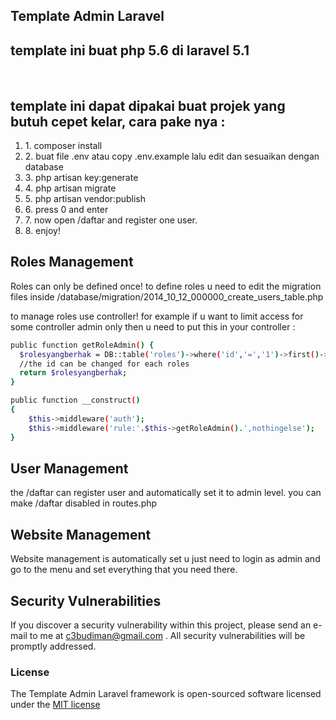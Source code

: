 ## Template Admin Laravel
<h2>template ini buat php 5.6 di laravel 5.1</h2>
<br>
<h2>template ini dapat dipakai buat projek yang butuh cepet kelar, cara pake nya : </h2>
<ol>
<li> 1. composer install </li>
<li> 2. buat file .env atau copy .env.example lalu edit dan sesuaikan dengan database </li>
<li> 3. php artisan key:generate </li>
<li> 4. php artisan migrate </li>
<li> 5. php artisan vendor:publish </li>
<li> 6. press 0 and enter </li>
<li> 7. now open /daftar and register one user. </li>
<li> 8. enjoy! </li>
</ol>

## Roles Management

Roles can only be defined once!
to define roles u need to edit the migration files inside /database/migration/2014_10_12_000000_create_users_table.php

to manage roles use controller!
for example if u want to limit access for some controller admin only then u need to put this in your controller :

```bash
public function getRoleAdmin() {
  $rolesyangberhak = DB::table('roles')->where('id','=','1')->first()->namaRule;
  //the id can be changed for each roles
  return $rolesyangberhak;
}

public function __construct()
{
    $this->middleware('auth');
    $this->middleware('rule:'.$this->getRoleAdmin().',nothingelse');
}
```

## User Management

the /daftar can register user and automatically set it to admin level.
you can make /daftar disabled in routes.php

## Website Management

Website management is automatically set u just need to login as admin and go to the menu and set everything that you need there.

## Security Vulnerabilities

If you discover a security vulnerability within this project, please send an e-mail to me at c3budiman@gmail.com . All security vulnerabilities will be promptly addressed.

### License

The Template Admin Laravel framework is open-sourced software licensed under the [MIT license](http://opensource.org/licenses/MIT)
